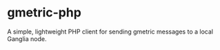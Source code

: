 gmetric-php
===========

A simple, lightweight PHP client for sending gmetric messages to a local Ganglia node.
